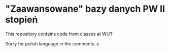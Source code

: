# "Zaawansowane" bazy danych PW II stopień

This repository contains code from classes at WUT

Sorry for polish language in the comments :c
